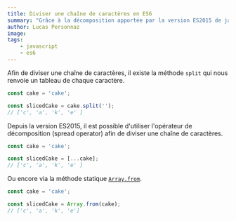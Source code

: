 ```yaml
---
title: Diviser une chaîne de caractères en ES6
summary: "Grâce à la décomposition apportée par la version ES2015 de javascript, il est facile de diviser une chaîne de caractères"
author: Lucas Personnaz
image:
tags:
    - javascript
    - es6
---
```


Afin de diviser une chaîne de caractères, il existe la méthode `split` qui nous renvoie un tableau de chaque caractère.

```javascript
const cake = 'cake';

const slicedCake = cake.split('');
// ['c', 'a', 'k', 'e' ]
```

Depuis la version ES2015, il est possible d'utiliser l'opérateur de décomposition (spread operator) afin de diviser une chaîne de caractères.

```javascript
const cake = 'cake';

const slicedCake = [...cake];
// ['c', 'a', 'k', 'e' ]
```

Ou encore via la méthode statique [`Array.from`](https://developer.mozilla.org/en-US/docs/Web/JavaScript/Reference/Global_Objects/Array/from).

```javascript
const cake = 'cake';

const slicedCake = Array.from(cake);
// ['c', 'a', 'k', 'e']
